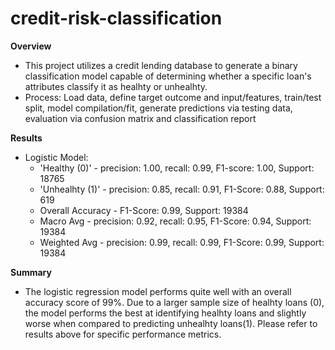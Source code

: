 # credit-risk-classification

**Overview**
- This project utilizes a credit lending database to generate a binary classification model capable of determining whether a specific loan's attributes classify it as healhty or unhealhty.
- Process: Load data, define target outcome and input/features, train/test split, model compilation/fit, generate predictions via testing data, evaluation via confusion matrix and classification report

**Results**
- Logistic Model:
  - 'Healthy (0)' - precision: 1.00, recall: 0.99, F1-score: 1.00, Support: 18765
  - 'Unhealhty (1)' - precision: 0.85, recall: 0.91, F1-Score: 0.88, Support: 619
  - Overall Accuracy - F1-Score: 0.99, Support: 19384
  - Macro Avg - precision: 0.92, recall: 0.95, F1-Score: 0.94, Support: 19384
  - Weighted Avg - precision: 0.99, recall: 0.99, F1-Score: 0.99, Support: 19384
 
**Summary**
- The logistic regression model performs quite well with an overall accuracy score of 99%. Due to a larger sample size of healhty loans (0), the model performs the best at identifying healhty loans and slightly worse when compared to predicting unhealhty loans(1). Please refer to results above for specific performance metrics.
